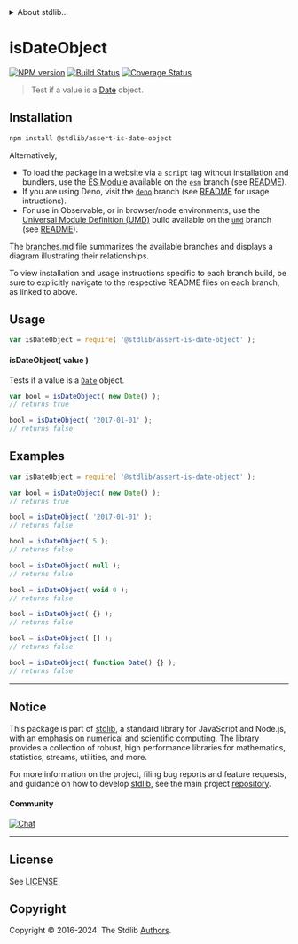 <!--

@license Apache-2.0

Copyright (c) 2018 The Stdlib Authors.

Licensed under the Apache License, Version 2.0 (the "License");
you may not use this file except in compliance with the License.
You may obtain a copy of the License at

   http://www.apache.org/licenses/LICENSE-2.0

Unless required by applicable law or agreed to in writing, software
distributed under the License is distributed on an "AS IS" BASIS,
WITHOUT WARRANTIES OR CONDITIONS OF ANY KIND, either express or implied.
See the License for the specific language governing permissions and
limitations under the License.

-->


<details>
  <summary>
    About stdlib...
  </summary>
  <p>We believe in a future in which the web is a preferred environment for numerical computation. To help realize this future, we've built stdlib. stdlib is a standard library, with an emphasis on numerical and scientific computation, written in JavaScript (and C) for execution in browsers and in Node.js.</p>
  <p>The library is fully decomposable, being architected in such a way that you can swap out and mix and match APIs and functionality to cater to your exact preferences and use cases.</p>
  <p>When you use stdlib, you can be absolutely certain that you are using the most thorough, rigorous, well-written, studied, documented, tested, measured, and high-quality code out there.</p>
  <p>To join us in bringing numerical computing to the web, get started by checking us out on <a href="https://github.com/stdlib-js/stdlib">GitHub</a>, and please consider <a href="https://opencollective.com/stdlib">financially supporting stdlib</a>. We greatly appreciate your continued support!</p>
</details>

# isDateObject

[![NPM version][npm-image]][npm-url] [![Build Status][test-image]][test-url] [![Coverage Status][coverage-image]][coverage-url] <!-- [![dependencies][dependencies-image]][dependencies-url] -->

> Test if a value is a [Date][mdn-date-object] object.

<section class="installation">

## Installation

```bash
npm install @stdlib/assert-is-date-object
```

Alternatively,

-   To load the package in a website via a `script` tag without installation and bundlers, use the [ES Module][es-module] available on the [`esm`][esm-url] branch (see [README][esm-readme]).
-   If you are using Deno, visit the [`deno`][deno-url] branch (see [README][deno-readme] for usage intructions).
-   For use in Observable, or in browser/node environments, use the [Universal Module Definition (UMD)][umd] build available on the [`umd`][umd-url] branch (see [README][umd-readme]).

The [branches.md][branches-url] file summarizes the available branches and displays a diagram illustrating their relationships.

To view installation and usage instructions specific to each branch build, be sure to explicitly navigate to the respective README files on each branch, as linked to above.

</section>

<section class="usage">

## Usage

```javascript
var isDateObject = require( '@stdlib/assert-is-date-object' );
```

#### isDateObject( value )

Tests if a value is a [`Date`][mdn-date-object] object.

```javascript
var bool = isDateObject( new Date() );
// returns true

bool = isDateObject( '2017-01-01' );
// returns false
```

</section>

<!-- /.usage -->

<section class="examples">

## Examples

<!-- eslint-disable no-empty-function, no-restricted-syntax -->

<!-- eslint no-undef: "error" -->

```javascript
var isDateObject = require( '@stdlib/assert-is-date-object' );

var bool = isDateObject( new Date() );
// returns true

bool = isDateObject( '2017-01-01' );
// returns false

bool = isDateObject( 5 );
// returns false

bool = isDateObject( null );
// returns false

bool = isDateObject( void 0 );
// returns false

bool = isDateObject( {} );
// returns false

bool = isDateObject( [] );
// returns false

bool = isDateObject( function Date() {} );
// returns false
```

</section>

<!-- /.examples -->

<!-- Section for related `stdlib` packages. Do not manually edit this section, as it is automatically populated. -->

<section class="related">

</section>

<!-- /.related -->

<!-- Section for all links. Make sure to keep an empty line after the `section` element and another before the `/section` close. -->


<section class="main-repo" >

* * *

## Notice

This package is part of [stdlib][stdlib], a standard library for JavaScript and Node.js, with an emphasis on numerical and scientific computing. The library provides a collection of robust, high performance libraries for mathematics, statistics, streams, utilities, and more.

For more information on the project, filing bug reports and feature requests, and guidance on how to develop [stdlib][stdlib], see the main project [repository][stdlib].

#### Community

[![Chat][chat-image]][chat-url]

---

## License

See [LICENSE][stdlib-license].


## Copyright

Copyright &copy; 2016-2024. The Stdlib [Authors][stdlib-authors].

</section>

<!-- /.stdlib -->

<!-- Section for all links. Make sure to keep an empty line after the `section` element and another before the `/section` close. -->

<section class="links">

[npm-image]: http://img.shields.io/npm/v/@stdlib/assert-is-date-object.svg
[npm-url]: https://npmjs.org/package/@stdlib/assert-is-date-object

[test-image]: https://github.com/stdlib-js/assert-is-date-object/actions/workflows/test.yml/badge.svg?branch=main
[test-url]: https://github.com/stdlib-js/assert-is-date-object/actions/workflows/test.yml?query=branch:main

[coverage-image]: https://img.shields.io/codecov/c/github/stdlib-js/assert-is-date-object/main.svg
[coverage-url]: https://codecov.io/github/stdlib-js/assert-is-date-object?branch=main

<!--

[dependencies-image]: https://img.shields.io/david/stdlib-js/assert-is-date-object.svg
[dependencies-url]: https://david-dm.org/stdlib-js/assert-is-date-object/main

-->

[chat-image]: https://img.shields.io/gitter/room/stdlib-js/stdlib.svg
[chat-url]: https://app.gitter.im/#/room/#stdlib-js_stdlib:gitter.im

[stdlib]: https://github.com/stdlib-js/stdlib

[stdlib-authors]: https://github.com/stdlib-js/stdlib/graphs/contributors

[umd]: https://github.com/umdjs/umd
[es-module]: https://developer.mozilla.org/en-US/docs/Web/JavaScript/Guide/Modules

[deno-url]: https://github.com/stdlib-js/assert-is-date-object/tree/deno
[deno-readme]: https://github.com/stdlib-js/assert-is-date-object/blob/deno/README.md
[umd-url]: https://github.com/stdlib-js/assert-is-date-object/tree/umd
[umd-readme]: https://github.com/stdlib-js/assert-is-date-object/blob/umd/README.md
[esm-url]: https://github.com/stdlib-js/assert-is-date-object/tree/esm
[esm-readme]: https://github.com/stdlib-js/assert-is-date-object/blob/esm/README.md
[branches-url]: https://github.com/stdlib-js/assert-is-date-object/blob/main/branches.md

[stdlib-license]: https://raw.githubusercontent.com/stdlib-js/assert-is-date-object/main/LICENSE

[mdn-date-object]: https://developer.mozilla.org/en-US/docs/Web/JavaScript/Reference/Global_Objects/Date

</section>

<!-- /.links -->
